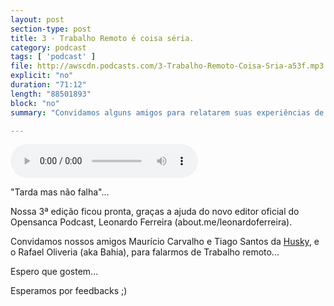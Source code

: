 ```yaml
---
layout: post
section-type: post
title: 3 - Trabalho Remoto é coisa séria.
category: podcast
tags: [ 'podcast' ]
file: http://awscdn.podcasts.com/3-Trabalho-Remoto-Coisa-Sria-a53f.mp3
explicit: "no"
duration: "71:12"
length: "88501893"
block: "no"
summary: "Convidamos alguns amigos para relatarem suas experiências de trabalho remoto"

---
```


<audio preload="auto" controls>
  <source src="https://s3-us-west-2.amazonaws.com/opensanca-podcast/%233+Opensanca+Podcast+-+Trabalho+remoto+%C3%A9+coisa+s%C3%A9ria.mp3" type="audio/mpeg">
</audio>

"Tarda mas não falha"...

Nossa 3ª edição ficou pronta, graças a ajuda do novo editor oficial do Opensanca Podcast, Leonardo Ferreira (about.me/leonardoferreira).

Convidamos nossos amigos Maurício Carvalho e Tiago Santos da <a href="https://husky.io/">Husky</a>, e o Rafael Oliveria (aka Bahia), para falarmos de Trabalho remoto...

Espero que gostem...

Esperamos por feedbacks ;)
